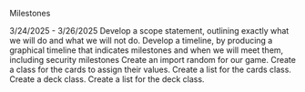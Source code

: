 Milestones

3/24/2025 - 3/26/2025
Develop a scope statement, outlining exactly what we will do and what we will not do. 
Develop a timeline, by producing a graphical timeline that indicates milestones and when we will meet them, including security milestones
Create an import random for our game.
Create a class for the cards to assign their values. 
Create a list for the cards class.
Create a deck class.
Create a list for the deck class. 

